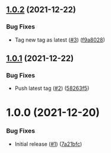 ## [1.0.2](https://github.com/swarm-io/action-upload-chart-gar/compare/v1.0.1...v1.0.2) (2021-12-22)


### Bug Fixes

* Tag new tag as latest ([#3](https://github.com/swarm-io/action-upload-chart-gar/issues/3)) ([f9a8028](https://github.com/swarm-io/action-upload-chart-gar/commit/f9a8028a6e9e17c349f555df8f575059f51126e8))

## [1.0.1](https://github.com/swarm-io/action-upload-chart-gar/compare/v1.0.0...v1.0.1) (2021-12-22)


### Bug Fixes

* Push latest tag ([#2](https://github.com/swarm-io/action-upload-chart-gar/issues/2)) ([58263f5](https://github.com/swarm-io/action-upload-chart-gar/commit/58263f51906851b7ff5440d218d52260f5360cf6))

# 1.0.0 (2021-12-20)


### Bug Fixes

* Initial release ([#1](https://github.com/swarm-io/action-upload-chart-gar/issues/1)) ([7a21bfc](https://github.com/swarm-io/action-upload-chart-gar/commit/7a21bfc1eb7b8d6176cbd3ed92dc7dbf02128c0d))
